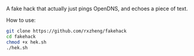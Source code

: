 A fake hack that actually just pings OpenDNS, and echoes a piece of text.

How to use:
```bash
git clone https://github.com/rxzheng/fakehack
cd fakehack
chmod +x hek.sh
./hek.sh
```

